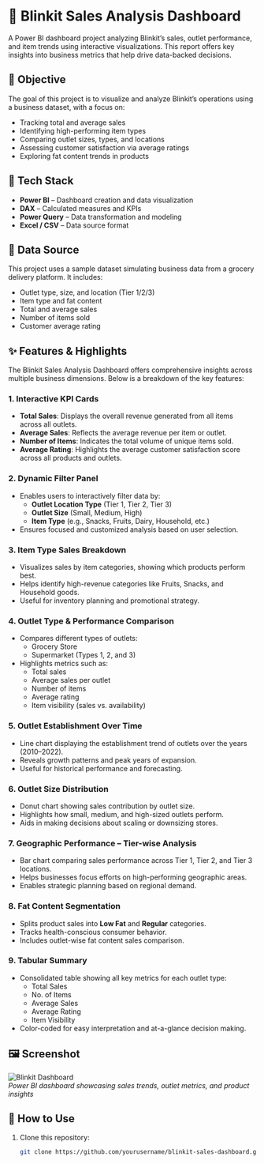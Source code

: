 # 🛒 Blinkit Sales Analysis Dashboard

A Power BI dashboard project analyzing Blinkit’s sales, outlet performance, and item trends using interactive visualizations. This report offers key insights into business metrics that help drive data-backed decisions.


## 📌 Objective

The goal of this project is to visualize and analyze Blinkit’s operations using a business dataset, with a focus on:

- Tracking total and average sales
- Identifying high-performing item types
- Comparing outlet sizes, types, and locations
- Assessing customer satisfaction via average ratings
- Exploring fat content trends in products


## 🧰 Tech Stack

- **Power BI** – Dashboard creation and data visualization
- **DAX** – Calculated measures and KPIs
- **Power Query** – Data transformation and modeling
- **Excel / CSV** – Data source format


## 📂 Data Source

This project uses a sample dataset simulating business data from a grocery delivery platform. It includes:

- Outlet type, size, and location (Tier 1/2/3)
- Item type and fat content
- Total and average sales
- Number of items sold
- Customer average rating


## ✨ Features & Highlights

The Blinkit Sales Analysis Dashboard offers comprehensive insights across multiple business dimensions. Below is a breakdown of the key features:

###  1. **Interactive KPI Cards**
- **Total Sales**: Displays the overall revenue generated from all items across all outlets.
- **Average Sales**: Reflects the average revenue per item or outlet.
- **Number of Items**: Indicates the total volume of unique items sold.
- **Average Rating**: Highlights the average customer satisfaction score across all products and outlets.


###  2. **Dynamic Filter Panel**
- Enables users to interactively filter data by:
  - **Outlet Location Type** (Tier 1, Tier 2, Tier 3)
  - **Outlet Size** (Small, Medium, High)
  - **Item Type** (e.g., Snacks, Fruits, Dairy, Household, etc.)
- Ensures focused and customized analysis based on user selection.


###  3. **Item Type Sales Breakdown**
- Visualizes sales by item categories, showing which products perform best.
- Helps identify high-revenue categories like Fruits, Snacks, and Household goods.
- Useful for inventory planning and promotional strategy.


###  4. **Outlet Type & Performance Comparison**
- Compares different types of outlets:
  - Grocery Store
  - Supermarket (Types 1, 2, and 3)
- Highlights metrics such as:
  - Total sales
  - Average sales per outlet
  - Number of items
  - Average rating
  - Item visibility (sales vs. availability)


###  5. **Outlet Establishment Over Time**
- Line chart displaying the establishment trend of outlets over the years (2010–2022).
- Reveals growth patterns and peak years of expansion.
- Useful for historical performance and forecasting.


###  6. **Outlet Size Distribution**
- Donut chart showing sales contribution by outlet size.
- Highlights how small, medium, and high-sized outlets perform.
- Aids in making decisions about scaling or downsizing stores.


###  7. **Geographic Performance – Tier-wise Analysis**
- Bar chart comparing sales performance across Tier 1, Tier 2, and Tier 3 locations.
- Helps businesses focus efforts on high-performing geographic areas.
- Enables strategic planning based on regional demand.


###  8. **Fat Content Segmentation**
- Splits product sales into **Low Fat** and **Regular** categories.
- Tracks health-conscious consumer behavior.
- Includes outlet-wise fat content sales comparison.


###  9. **Tabular Summary**
- Consolidated table showing all key metrics for each outlet type:
  - Total Sales
  - No. of Items
  - Average Sales
  - Average Rating
  - Item Visibility
- Color-coded for easy interpretation and at-a-glance decision making.



## 🖼️ Screenshot

![Blinkit Dashboard](./screenshot.png)  
*Power BI dashboard showcasing sales trends, outlet metrics, and product insights*


## 🚀 How to Use

1. Clone this repository:
   ```bash
   git clone https://github.com/yourusername/blinkit-sales-dashboard.git
